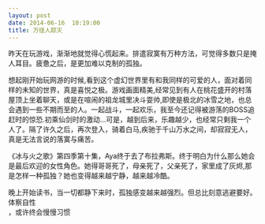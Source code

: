 ```yaml
---
layout: post
date: 2014-06-16  10:19:00
title: 万径人踪灭
---
```


<p>
昨天在玩游戏，渐渐地就觉得心慌起来。排遣寂寞有万种方法，可觉得多数只是掩人耳目。疲惫之后，是更加难以克制的孤独。

<!--more-->
想起刚开始玩网游的时候,看到这个虚幻世界里有和我同样的可爱的人，面对着同样的未知的世界，真是喜悦之极。游戏画面精美,经常见到有人在桃花盛开的村落屋顶上坐着聊天，或是在喧闹的祖龙城里决斗耍帅,即使是极北的冰雪之地，也总会遇到一些不期而至的人。一起战斗，一起欢乐，我至今还记得被游荡的BOSS追赶时的惊恐.初乘仙剑时的激动…可是，越到后来，乐趣越少，也经常只剩我一个人了。隔了许久之后，再次登入，骑着白马,疾驰于千山万水之间，却寂寂无人，真是无法言说的落寞与痛苦。

《冰与火之歌》第四季第十集，Aya终于去了布拉弗斯。终于明白为什么那么她会是最后欢迎的女性角色。她得哥哥死了，母亲死了，父亲死了，家里成了灰烬,那是怎样一种孤独？她也变得越来越宁静，越来越冷酷。

晚上开始读书，当一切都静下来时，孤独感变越来越强烈。但总比刻意逃避要好。体察自性  
，或许终会慢慢习惯

</p>
